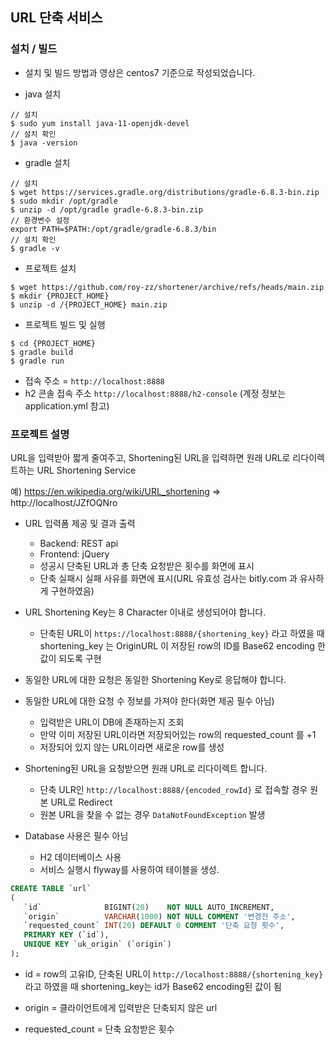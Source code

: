 ## URL 단축 서비스

### 설치 / 빌드
- 설치 및 빌드 방법과 영상은 centos7 기준으로 작성되었습니다.

- java 설치
```console
// 설치
$ sudo yum install java-11-openjdk-devel
// 설치 확인
$ java -version
```

- gradle 설치
```console
// 설치
$ wget https://services.gradle.org/distributions/gradle-6.8.3-bin.zip
$ sudo mkdir /opt/gradle
$ unzip -d /opt/gradle gradle-6.8.3-bin.zip
// 환경변수 설정
export PATH=$PATH:/opt/gradle/gradle-6.8.3/bin
// 설치 확인
$ gradle -v
```

- 프로젝트 설치
```console
$ wget https://github.com/roy-zz/shortener/archive/refs/heads/main.zip
$ mkdir {PROJECT_HOME}
$ unzip -d /{PROJECT_HOME} main.zip
```

- 프로젝트 빌드 및 실행
```console
$ cd {PROJECT_HOME}
$ gradle build
$ gradle run
```

* 접속 주소 = `http://localhost:8888`
* h2 콘솔 접속 주소 `http://localhost:8888/h2-console` (계정 정보는 application.yml 참고)

### 프로젝트 설명
URL을 입력받아 짧게 줄여주고, Shortening된 URL을 입력하면 원래 URL로 리다이렉트하는 URL Shortening Service

예) https://en.wikipedia.org/wiki/URL_shortening => http://localhost/JZfOQNro

* URL 입력폼 제공 및 결과 출력

  - Backend: REST api
  - Frontend: jQuery
  - 성공시 단축된 URL과 총 단축 요청받은 횟수를 화면에 표시
  - 단축 실패시 실패 사유를 화면에 표시(URL 유효성 검사는 bitly.com 과 유사하게 구현하였음)
  
* URL Shortening Key는 8 Character 이내로 생성되어야 합니다.

  - 단축된 URL이 `https://localhost:8888/{shortening_key}` 라고 하였을 때 shortening_key 는 OriginURL 이 저장된 row의 ID를 Base62 encoding 한 값이 되도록 구현
  
* 동일한 URL에 대한 요청은 동일한 Shortening Key로 응답해야 합니다.
* 동일한 URL에 대한 요청 수 정보를 가져야 한다(화면 제공 필수 아님)  

  - 입력받은 URL이 DB에 존재하는지 조회
  - 만약 이미 저장된 URL이라면 저장되어있는 row의 requested_count 를 +1
  - 저장되어 있지 않는 URL이라면 새로운 row를 생성 
  
* Shortening된 URL을 요청받으면 원래 URL로 리다이렉트 합니다.

  - 단축 ULR인 `http://localhost:8888/{encoded_rowId}` 로 접속할 경우 원본 URL로 Redirect
  - 원본 URL을 찾을 수 없는 경우 `DataNotFoundException` 발생
   
* Database 사용은 필수 아님

  - H2 데이터베이스 사용
  - 서비스 실행시 flyway를 사용하여 테이블을 생성.
  
 ```sql
CREATE TABLE `url`
(
    `id`              BIGINT(20)    NOT NULL AUTO_INCREMENT,
    `origin`          VARCHAR(1000) NOT NULL COMMENT '변경전 주소',
    `requested_count` INT(20) DEFAULT 0 COMMENT '단축 요청 횟수',
    PRIMARY KEY (`id`),
    UNIQUE KEY `uk_origin` (`origin`)
); 
```
* id = row의 고유ID, 단축된 URL이 `http://localhost:8888/{shortening_key}` 라고 하였을 때 shortening_key는 id가 Base62 encoding된 값이 됨

* origin = 클라이언트에게 입력받은 단축되지 않은 url

* requested_count = 단축 요청받은 횟수 
